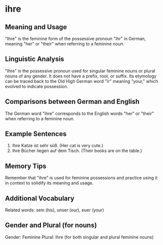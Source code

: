 # ihre
## Meaning and Usage
"Ihre" is the feminine form of the possessive pronoun "ihr" in German, meaning "her" or "their" when referring to a feminine noun.

## Linguistic Analysis
"Ihre" is the possessive pronoun used for singular feminine nouns or plural nouns of any gender. It does not have a prefix, root, or suffix. Its etymology can be traced back to the Old High German word "īr" meaning "your," which evolved to indicate possession.

## Comparisons between German and English
The German word "ihre" corresponds to the English words "her" or "their" when referring to a feminine noun.

## Example Sentences
1. Ihre Katze ist sehr süß. (Her cat is very cute.)
2. Ihre Bücher liegen auf dem Tisch. (Their books are on the table.)

## Memory Tips
Remember that "ihre" is used for feminine possessions and practice using it in context to solidify its meaning and usage.

## Additional Vocabulary
Related words: sein (his), unser (our), euer (your)

## Gender and Plural (for nouns)
Gender: Feminine
Plural: Ihre (for both singular and plural feminine nouns)